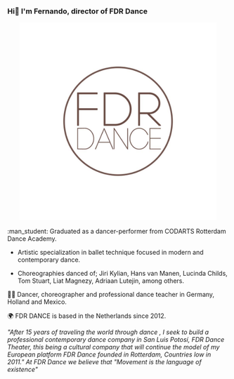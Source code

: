 ### Hi👋 I'm Fernando, director of FDR Dance
<p align="center">
<img alt="SuperMario" title="SuperMario" src="./FDR Logo.jpeg" width="450">
</p>
:man_student: Graduated as a dancer-performer from CODARTS Rotterdam Dance Academy. 
 
   - Artistic specialization in ballet technique focused in modern and contemporary dance.

   - Choreographies danced of; Jiri Kylian, Hans van Manen, Lucinda Childs, Tom Stuart, Liat Magnezy, Adriaan Lutejin, among others.

:dancing_men: Dancer, choreographer and professional dance teacher in Germany, Holland and Mexico. 

:earth_africa: FDR DANCE is based in the Netherlands since 2012.

   *"After 15 years of traveling the world through dance , I seek to build a professional contemporary dance company in San Luis Potosí, FDR Dance Theater, this being a cultural company that will continue the model of my European platform FDR Dance founded in Rotterdam, Countries low in 2011."
At FDR Dance we believe that "Movement is the language of existence"*


<!--
**FDRDance/FDRDance** is a ✨ _special_ ✨ repository because its `README.md` (this file) appears on your GitHub profile.

Here are some ideas to get you started:

- 🔭 I’m currently working on ...
- 🌱 I’m currently learning ...
- 👯 I’m looking to collaborate on ...
- 🤔 I’m looking for help with ...
- 💬 Ask me about ...
- 📫 How to reach me: ...
- 😄 Pronouns: ...
- ⚡ Fun fact: ...
-->
